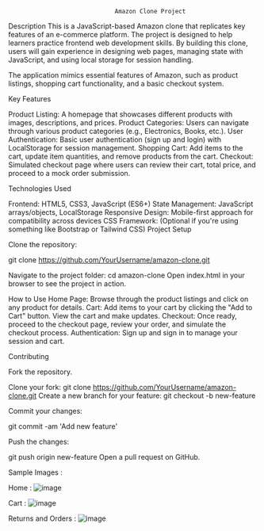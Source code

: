                                   Amazon Clone Project
Description
This is a JavaScript-based Amazon clone that replicates key features of an e-commerce platform. The project is designed to help learners practice frontend web development skills. By building this clone, users will gain experience in designing web pages, managing state with JavaScript, and using local storage for session handling.

The application mimics essential features of Amazon, such as product listings, shopping cart functionality, and a basic checkout system.

Key Features

Product Listing: A homepage that showcases different products with images, descriptions, and prices.
Product Categories: Users can navigate through various product categories (e.g., Electronics, Books, etc.).
User Authentication: Basic user authentication (sign up and login) with LocalStorage for session management.
Shopping Cart: Add items to the cart, update item quantities, and remove products from the cart.
Checkout: Simulated checkout page where users can review their cart, total price, and proceed to a mock order submission.

Technologies Used

Frontend: HTML5, CSS3, JavaScript (ES6+)
State Management: JavaScript arrays/objects, LocalStorage
Responsive Design: Mobile-first approach for compatibility across devices
CSS Framework: (Optional if you're using something like Bootstrap or Tailwind CSS)
Project Setup

Clone the repository:

git clone https://github.com/YourUsername/amazon-clone.git

Navigate to the project folder:
cd amazon-clone
Open index.html in your browser to see the project in action.

How to Use
Home Page: Browse through the product listings and click on any product for details.
Cart: Add items to your cart by clicking the "Add to Cart" button. View the cart and make updates.
Checkout: Once ready, proceed to the checkout page, review your order, and simulate the checkout process.
Authentication: Sign up and sign in to manage your session and cart.

Contributing

Fork the repository.

Clone your fork:
git clone https://github.com/YourUsername/amazon-clone.git
Create a new branch for your feature:
git checkout -b new-feature

Commit your changes:

git commit -am 'Add new feature'

Push the changes:

git push origin new-feature
Open a pull request on GitHub.


Sample Images : 

Home : 
![image](https://github.com/user-attachments/assets/955e46ba-4985-4f67-876f-95701d89d7ea)

Cart : 
![image](https://github.com/user-attachments/assets/cc9ae157-d518-40f1-95e2-8f951570c923)

Returns and Orders : 
![image](https://github.com/user-attachments/assets/1f92fc47-3224-4127-b1c5-642e56c239e4)
